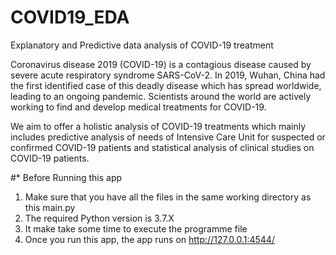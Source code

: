# COVID19_EDA
Explanatory and Predictive data analysis of COVID-19 treatment

Coronavirus disease 2019 (COVID-19) is a contagious disease caused by severe acute respiratory syndrome SARS-CoV-2. In 2019, Wuhan, China had the first identified case of this deadly disease which has spread worldwide, leading to an ongoing pandemic. Scientists around the world are actively working to find and develop medical treatments for COVID-19. 

We aim to offer a holistic analysis of COVID-19 treatments which mainly includes predictive analysis of needs of Intensive Care Unit for suspected or confirmed COVID-19 patients and statistical analysis of clinical studies on COVID-19 patients.


#* Before Running this app
1) Make sure that you have all the files in the same working directory as this main.py
2) The required Python version is 3.7.X
3) It make take some time to execute the programme file
4) Once you run this app, the app runs on http://127.0.0.1:4544/
